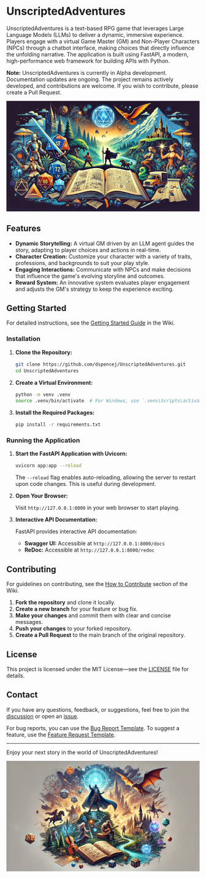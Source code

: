 
# UnscriptedAdventures

UnscriptedAdventures is a text-based RPG game that leverages Large Language Models (LLMs) to deliver a dynamic, immersive experience. Players engage with a virtual Game Master (GM) and Non-Player Characters (NPCs) through a chatbot interface, making choices that directly influence the unfolding narrative. The application is built using FastAPI, a modern, high-performance web framework for building APIs with Python.

**Note:** UnscriptedAdventures is currently in Alpha development. Documentation updates are ongoing. The project remains actively developed, and contributions are welcome. If you wish to contribute, please create a Pull Request.

![UnscriptedAdventures Preview](https://raw.githubusercontent.com/dspencej/UnscriptedAdventures/main/images/social_preview.png)

## Features

- **Dynamic Storytelling:** A virtual GM driven by an LLM agent guides the story, adapting to player choices and actions in real-time.
- **Character Creation:** Customize your character with a variety of traits, professions, and backgrounds to suit your play style.
- **Engaging Interactions:** Communicate with NPCs and make decisions that influence the game's evolving storyline and outcomes.
- **Reward System:** An innovative system evaluates player engagement and adjusts the GM's strategy to keep the experience exciting.

## Getting Started

For detailed instructions, see the [Getting Started Guide](https://github.com/dspencej/UnscriptedAdventures/wiki/Getting-Started-Guide) in the Wiki.

### Installation

1. **Clone the Repository:**

   ```bash
   git clone https://github.com/dspencej/UnscriptedAdventures.git
   cd UnscriptedAdventures
   ```

2. **Create a Virtual Environment:**

   ```bash
   python -m venv .venv
   source .venv/bin/activate  # For Windows, use `.venv\Scripts\activate`
   ```

3. **Install the Required Packages:**

   ```bash
   pip install -r requirements.txt
   ```

### Running the Application

1. **Start the FastAPI Application with Uvicorn:**

   ```bash
   uvicorn app:app --reload
   ```

   The `--reload` flag enables auto-reloading, allowing the server to restart upon code changes. This is useful during development.

2. **Open Your Browser:**

   Visit `http://127.0.0.1:8000` in your web browser to start playing.

3. **Interactive API Documentation:**

   FastAPI provides interactive API documentation:

   - **Swagger UI:** Accessible at `http://127.0.0.1:8000/docs`
   - **ReDoc:** Accessible at `http://127.0.0.1:8000/redoc`

## Contributing

For guidelines on contributing, see the [How to Contribute](https://github.com/dspencej/UnscriptedAdventures/wiki/How-to-Contribute) section of the Wiki.

1. **Fork the repository** and clone it locally.
2. **Create a new branch** for your feature or bug fix.
3. **Make your changes** and commit them with clear and concise messages.
4. **Push your changes** to your forked repository.
5. **Create a Pull Request** to the main branch of the original repository.

## License

This project is licensed under the MIT License—see the [LICENSE](LICENSE) file for details.

## Contact

If you have any questions, feedback, or suggestions, feel free to join the [discussion](https://github.com/dspencej/UnscriptedAdventures/discussions) or open an [issue](https://github.com/dspencej/UnscriptedAdventures/issues/new).

For bug reports, you can use the [Bug Report Template](https://github.com/dspencej/UnscriptedAdventures/issues/new?assignees=&labels=&template=bug_report.md&title=Bug%3A). To suggest a feature, use the [Feature Request Template](https://github.com/dspencej/UnscriptedAdventures/issues/new?assignees=&labels=&template=feature_request.md&title=Feature+Request%3A).

---

Enjoy your next story in the world of UnscriptedAdventures!

![UnscriptedAdventures Preview](https://raw.githubusercontent.com/dspencej/UnscriptedAdventures/main/images/social_preview_2.png)
